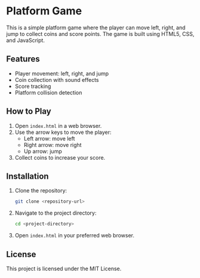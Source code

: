 # Platform Game

This is a simple platform game where the player can move left, right, and jump to collect coins and score points. The game is built using HTML5, CSS, and JavaScript.

## Features

- Player movement: left, right, and jump
- Coin collection with sound effects
- Score tracking
- Platform collision detection

## How to Play

1. Open `index.html` in a web browser.
2. Use the arrow keys to move the player:
   - Left arrow: move left
   - Right arrow: move right
   - Up arrow: jump
3. Collect coins to increase your score.

## Installation

1. Clone the repository:
   ```bash
   git clone <repository-url>
   ```
2. Navigate to the project directory:
   ```bash
   cd <project-directory>
   ```
3. Open `index.html` in your preferred web browser.

## License

This project is licensed under the MIT License.
